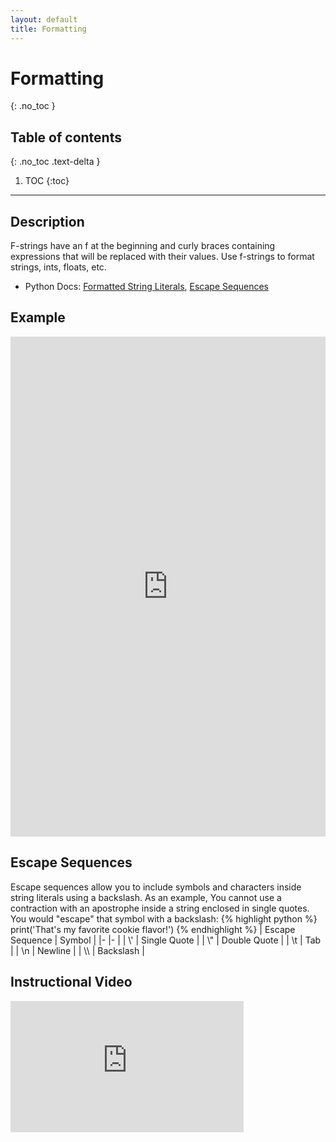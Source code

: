 ```yaml
---
layout: default
title: Formatting
---
```


# Formatting
{: .no_toc }
## Table of contents
{: .no_toc .text-delta }

1. TOC
{:toc}

---

## Description
F-strings have an f at the beginning and curly braces containing expressions that will be replaced with their values. Use f-strings to format strings, ints, floats, etc.
- Python Docs: [Formatted String Literals](https://docs.python.org/3/reference/lexical_analysis.html#f-strings), [Escape Sequences](https://docs.python.org/3/reference/lexical_analysis.html#literals)

## Example

<iframe height="800px" width="100%" src="https://repl.it/@bianca_ruiz/f-strings?lite=true" scrolling="no" frameborder="no" allowtransparency="true" allowfullscreen="true" sandbox="allow-forms allow-pointer-lock allow-popups allow-same-origin allow-scripts allow-modals"></iframe>

## Escape Sequences
Escape sequences allow you to include symbols and characters inside string literals using a backslash. As an example, You cannot use a contraction with an apostrophe inside a string enclosed in single quotes. You would "escape" that symbol with a backslash: 
{% highlight python %}
print('That\'s my favorite cookie flavor!')
{% endhighlight %}
| Escape Sequence 	| Symbol 	|
|-	|-	|
| \\' 	| Single Quote 	|
| \\" 	| Double Quote 	|
| \t 	| Tab 	|
| \n 	| Newline 	|
| \\\ 	| Backslash 	|

## Instructional Video

<iframe width="373" height="210" src="https://www.youtube.com/embed/bQQqxysLIGE" frameborder="0" allow="accelerometer; autoplay; clipboard-write; encrypted-media; gyroscope; picture-in-picture" allowfullscreen></iframe>
